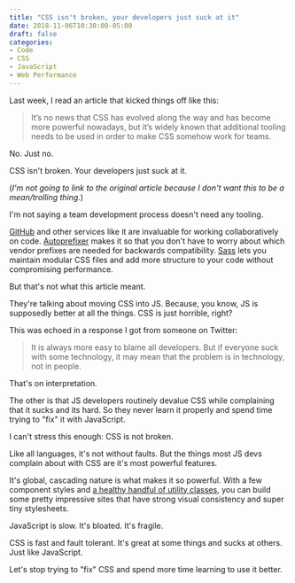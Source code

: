 ```yaml
---
title: "CSS isn't broken, your developers just suck at it"
date: 2018-11-06T10:30:00-05:00
draft: false
categories:
- Code
- CSS
- JavaScript
- Web Performance
---
```


Last week, I read an article that kicked things off like this:

> It’s no news that CSS has evolved along the way and has become more powerful nowadays, but it’s widely known that additional tooling needs to be used in order to make CSS somehow work for teams.

No. Just no.

CSS isn't broken. Your developers just suck at it.

(*I'm not going to link to the original article because I don't want this to be a mean/trolling thing.*)

I'm not saying a team development process doesn't need any tooling.

[GitHub](https://github.com/) and other services like it are invaluable for working collaboratively on code. [Autoprefixer](https://github.com/postcss/autoprefixer) makes it so that you don't have to worry about which vendor prefixes are needed for backwards compatibility. [Sass](https://sass-lang.com/) lets you maintain modular CSS files and add more structure to your code without compromising performance.

But that's not what this article meant.

They're talking about moving CSS into JS. Because, you know, JS is supposedly better at all the things. CSS is just horrible, right?

This was echoed in a response I got from someone on Twitter:

> It is always more easy to blame all developers. But if everyone suck with some technology, it may mean that the problem is in technology, not in people.

That's on interpretation.

The other is that JS developers routinely devalue CSS while complaining that it sucks and its hard. So they never learn it properly and spend time trying to "fix" it with JavaScript.

I can't stress this enough: CSS is not broken.

Like all languages, it's not without faults. But the things most JS devs complain about with CSS are it's most powerful features.

It's global, cascading nature is what makes it so powerful. With a few component styles and [a healthy handful of utility classes](https://frontstuff.io/in-defense-of-utility-first-css), you can build some pretty impressive sites that have strong visual consistency and super tiny stylesheets.

JavaScript is slow. It's bloated. It's fragile.

CSS is fast and fault tolerant. It's great at some things and sucks at others. Just like JavaScript.

Let's stop trying to "fix" CSS and spend more time learning to use it better.